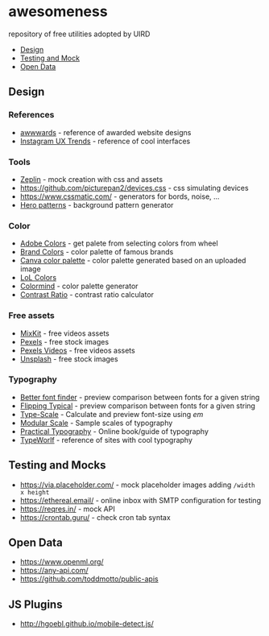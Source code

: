# awesomeness
repository of free utilities adopted by UIRD

- [Design](#design)
- [Testing and Mock](#testing-and-mock)
- [Open Data](#open-data)

## Design

### References
- [awwwards](https://www.awwwards.com/) - reference of awarded website designs
- [Instagram UX Trends](https://www.instagram.com/ux_trends/) - reference of cool interfaces

### Tools
- [Zeplin](https://zeplin.io) - mock creation with css and assets
- https://github.com/picturepan2/devices.css - css simulating devices
- https://www.cssmatic.com/ - generators for bords, noise, ...
- [Hero patterns](http://www.heropatterns.com/) - background pattern generator

### Color
- [Adobe Colors](https://color.adobe.com/pt/create/color-wheel/) - get palete from selecting colors from wheel
- [Brand Colors](https://brandcolors.net/) - color palette of famous brands
- [Canva color palette](https://www.canva.com/color-palette/) - color palette generated based on an uploaded image
- [LoL Colors](https://www.webdesignrankings.com/resources/lolcolors/)
- [Colormind](http://colormind.io/) - color palette generator
- [Contrast Ratio](https://contrast-ratio.com/) - contrast ratio calculator

### Free assets 
- [MixKit](https://mixkit.co/) - free videos assets
- [Pexels](https://www.pexels.com/) - free stock images
- [Pexels Videos](https://www.pexels.com/videos/) - free videos assets
- [Unsplash](https://unsplash.com/) - free stock images

### Typography
- [Better font finder](https://jmattthew.github.io/better-font-finder/better-font-finder.html) - preview comparison between fonts for a given string
- [Flipping Typical](http://flippingtypical.com/) - preview comparison between fonts for a given string
- [Type-Scale](https://type-scale.com/) - Calculate and preview font-size using *em*
- [Modular Scale](https://www.modularscale.com/) - Sample scales of typography
- [Practical Typography](https://practicaltypography.com/) - Online book/guide of typography
- [TypeWorlf](https://www.typewolf.com/) - reference of sites with cool typography


## Testing and Mocks
- https://via.placeholder.com/ - mock placeholder images adding `/width x height`
- https://ethereal.email/ - online inbox with SMTP configuration for testing
- https://reqres.in/ - mock API
- https://crontab.guru/ - check cron tab syntax

## Open Data
- https://www.openml.org/
- https://any-api.com/
- https://github.com/toddmotto/public-apis


## JS Plugins
- http://hgoebl.github.io/mobile-detect.js/

